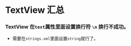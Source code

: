 TextView 汇总
===========

### TextView 在`text`属性里面设置换行符 `\n` 换行不成功。

- 需要在`strings.xml`里面设置`string`就行了。